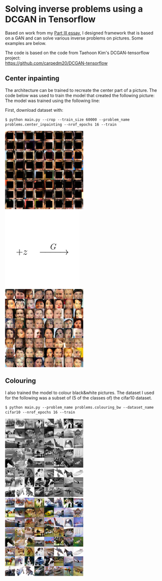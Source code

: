 # Solving inverse problems using a DCGAN in Tensorflow

Based on work from my [Part III essay](https://drive.google.com/open?id=1V5S_EPCBNptCq54BXGLzbgWr2sGbvwHX), 
I designed framework that is based on a GAN
and can solve various inverse problems on pictures.
Some examples are below.

The code is based on the code from Taehoon Kim's DCGAN-tensorflow project:<br />
https://github.com/carpedm20/DCGAN-tensorflow


## Center inpainting
The architecture can be trained to recreate the center part of a picture.
The code below was used to train the model that created the following picture:
The model was trained using the following line:

First, download dataset with:

    $ python main.py --crop --train_size 60000 --problem_name problems.center_inpainting --nrof_epochs 16 --train
    
![input1](results/center_inpainting_celebA_inputs.png)
![arrow1](results/for_gan_git.png)
![result1](results/center_inpainting_celebA_results.png)

## Colouring
I also trained the model to colour black&white pictures.
The dataset I used for the following was a subset of (5 of the classes of) the cifar10 dataset.

    $ python main.py --problem_name problems.colouring_bw --dataset_name cifar10 --nrof_epochs 16 --train

    
![input2](results/colouring_cifar5_inputs.png)
![result2](results/colouring_cifar5_results.png)


